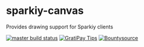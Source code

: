 # sparkiy-canvas

Provides drawing support for Sparkiy clients

[![master build status](https://ci.appveyor.com/api/projects/status/i2x9sa0ov2d3v500/branch/master?svg=true&pendingText=pending...&passingText=OK&failingText=failed)](https://ci.appveyor.com/project/AleksandarDev/sharpdx-toolkit-game-direct2d/branch/master)
[![GratiPay Tips](https://img.shields.io/gratipay/sparkiy.svg?style=flat-square)](https://gratipay.com/sparkiy/)
[![Bountysource](https://www.bountysource.com/badge/team?team_id=54295&style=bounties_posted)](https://www.bountysource.com/teams/sparkiy-canvas/bounties?utm_source=sparkiy-canvas&utm_medium=shield&utm_campaign=bounties_posted)
